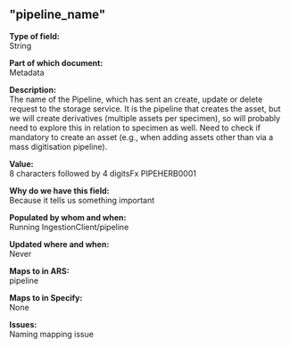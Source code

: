 ## "pipeline_name"

**Type of field:**  
String  

**Part of which document:**  
Metadata

**Description:**  
The name of the Pipeline, which has sent an create, update or delete request to the storage service. It is the pipeline that creates the asset, but we will create derivatives (multiple assets per specimen), so will probably need to explore this in relation to specimen as well. Need to check if mandatory to create an asset (e.g., when adding assets other than via a mass digitisation pipeline).

**Value:**  
8 characters followed by 4 digitsFx PIPEHERB0001

**Why do we have this field:**  
Because it tells us something important  

**Populated by whom and when:**  
Running IngestionClient/pipeline

**Updated where and when:**  
Never

**Maps to in ARS:**  
pipeline

**Maps to in Specify:**  
None

**Issues:**  
Naming mapping issue

